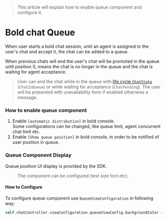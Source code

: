 > This article will explain how to enable queue component and configure it.

# Bold chat Queue

When user starts a bold chat session, until an agent is assigned to the user's chat and accept it, the chat can be added to a queue.
 
When previous chats will end the user's chat will be promoted in the queue until position 0, means the chat is no longer in the queue and the chat is waiting for agent acceptance.

> User can end the chat while in the queue with [life cycle `ChatState`](https://developer.bold360.com/help/EN/Bold360API/Bold360API/c_sdk_combined_ios_adv_chat_lifecycle.html) (`ChatInQueue`) or while waiting for acceptance (`ChatPending`). 
The user will be presented with unavailability form if enabled otherwise a message.

### How to enable queue component

1. Enable `[automatic distribution]` in bold console.   
Some configurations can be changed, like queue limit, agent concurrent chat limit etc.
2. Enable `[Show queue position]` in bold console, in order to be notified of user position in queue.

### Queue Component Display

Queue position UI display is provided by the SDK. 
>The component can be configured (text size font etc).

#### How to Configure

To configure queue component use `QueueViewConfiguration` in following way:

```swift
self.chatController.viewConfiguration.queueViewConfig.backgroundColor = UIColor.red
```


